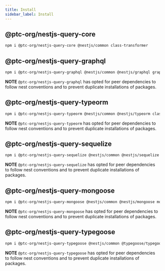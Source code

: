```yaml
---
title: Install
sidebar_label: Install
---
```


## @ptc-org/nestjs-query-core

```sh
npm i @ptc-org/nestjs-query-core @nestjs/common class-transformer
```

## @ptc-org/nestjs-query-graphql

```sh
npm i @ptc-org/nestjs-query-graphql @nestjs/common @nestjs/graphql graphql graphql-subscriptions class-transformer class-validator dataloader
```

**NOTE** `@ptc-org/nestjs-query-graphql` has opted for peer dependencies to follow nest conventions and to prevent duplicate installations of packages.

## @ptc-org/nestjs-query-typeorm

```sh
npm i @ptc-org/nestjs-query-typeorm @nestjs/common @nestjs/typeorm class-transformer typeorm
```

**NOTE** `@ptc-org/nestjs-query-typeorm` has opted for peer dependencies to follow nest conventions and to prevent duplicate installations of packages.

## @ptc-org/nestjs-query-sequelize

```sh
npm i @ptc-org/nestjs-query-sequelize @nestjs/common @nestjs/sequelize sequelize sequelize-typescript
```

**NOTE** `@ptc-org/nestjs-query-sequelize` has opted for peer dependencies to follow nest conventions and to prevent duplicate installations of packages.

## @ptc-org/nestjs-query-mongoose

```sh
npm i @ptc-org/nestjs-query-mongoose @nestjs/common @nestjs/mongoose mongoose mongodb
```

**NOTE** `@ptc-org/nestjs-query-mongoose` has opted for peer dependencies to follow nest conventions and to prevent duplicate installations of packages.

## @ptc-org/nestjs-query-typegoose

```sh
npm i @ptc-org/nestjs-query-typegoose @nestjs/common @typegoose/typegoose nestjs-typegoose mongoose mongodb
```

**NOTE** `@ptc-org/nestjs-query-typegoose` has opted for peer dependencies to follow nest conventions and to prevent duplicate installations of packages.
